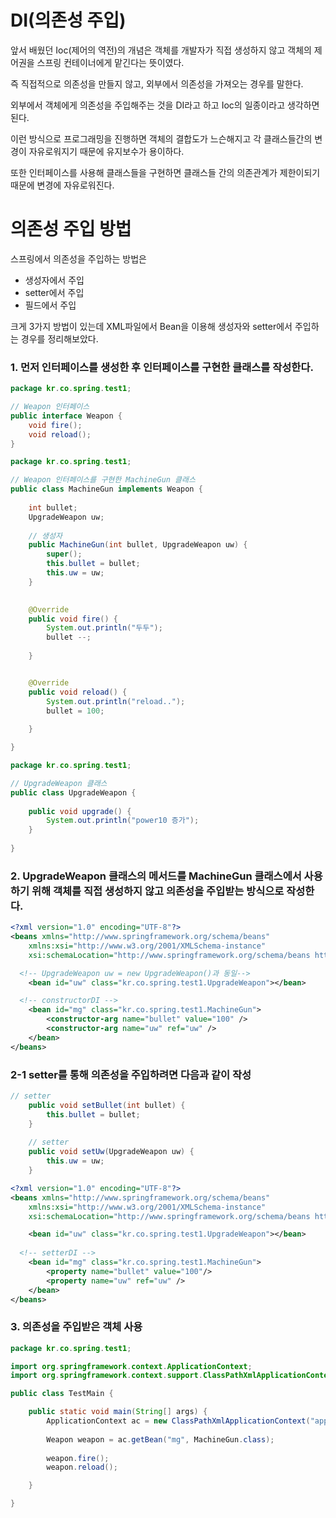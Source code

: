 # DI(의존성 주입)
앞서 배웠던 Ioc(제어의 역전)의 개념은 객체를 개발자가 직접 생성하지 않고 객체의 제어권을 스프링 컨테이너에게 맡긴다는 뜻이였다.

즉 직접적으로 의존성을 만들지 않고, 외부에서 의존성을 가져오는 경우를 말한다.

외부에서 객체에게 의존성을 주입해주는 것을 DI라고 하고 Ioc의 일종이라고 생각하면 된다.

이런 방식으로 프로그래밍을 진행하면 객체의 결합도가 느슨해지고 각 클래스들간의 변경이 자유로워지기 때문에 유지보수가 용이하다.

또한 인터페이스를 사용해 클래스들을 구현하면 클래스들 간의 의존관계가 제한이되기 때문에 변경에 자유로워진다.

# 의존성 주입 방법
스프링에서 의존성을 주입하는 방법은 
- 생성자에서 주입
- setter에서 주입
- 필드에서 주입

크게 3가지 방법이 있는데 XML파일에서 Bean을 이용해 생성자와 setter에서 주입하는 경우를 정리해보았다.

### 1. 먼저 인터페이스를 생성한 후 인터페이스를 구현한 클래스를 작성한다.
```java
package kr.co.spring.test1;

// Weapon 인터페이스
public interface Weapon {
	void fire();
	void reload();
}

```

```java
package kr.co.spring.test1;

// Weapon 인터페이스를 구현한 MachineGun 클래스
public class MachineGun implements Weapon {
	
	int bullet;
	UpgradeWeapon uw;
	
	// 생성자
	public MachineGun(int bullet, UpgradeWeapon uw) {
		super();
		this.bullet = bullet;
		this.uw = uw;
	}
	

	@Override
	public void fire() {
		System.out.println("두두");
		bullet --;
		
	}


	@Override
	public void reload() {
		System.out.println("reload..");
		bullet = 100;
		
	}

}
```

```java
package kr.co.spring.test1;

// UpgradeWeapon 클래스
public class UpgradeWeapon {
	
	public void upgrade() {
		System.out.println("power10 증가");
	}
	
}
```

### 2. UpgradeWeapon 클래스의 메서드를 MachineGun 클래스에서 사용하기 위해 객체를 직접 생성하지 않고 의존성을 주입받는 방식으로 작성한다.

```xml
<?xml version="1.0" encoding="UTF-8"?>
<beans xmlns="http://www.springframework.org/schema/beans"
	xmlns:xsi="http://www.w3.org/2001/XMLSchema-instance"
	xsi:schemaLocation="http://www.springframework.org/schema/beans http://www.springframework.org/schema/beans/spring-beans.xsd">

  <!-- UpgradeWeapon uw = new UpgradeWeapon()과 동일-->
	<bean id="uw" class="kr.co.spring.test1.UpgradeWeapon"></bean>

  <!-- constructorDI -->
	<bean id="mg" class="kr.co.spring.test1.MachineGun">
		<constructor-arg name="bullet" value="100" />
		<constructor-arg name="uw" ref="uw" />
	</bean>
</beans>

```

### 2-1 setter를 통해 의존성을 주입하려면 다음과 같이 작성
```java
// setter
	public void setBullet(int bullet) {
		this.bullet = bullet;
	}
	
	// setter
	public void setUw(UpgradeWeapon uw) {
		this.uw = uw;
	}
```

```xml
<?xml version="1.0" encoding="UTF-8"?>
<beans xmlns="http://www.springframework.org/schema/beans"
	xmlns:xsi="http://www.w3.org/2001/XMLSchema-instance"
	xsi:schemaLocation="http://www.springframework.org/schema/beans http://www.springframework.org/schema/beans/spring-beans.xsd">

	<bean id="uw" class="kr.co.spring.test1.UpgradeWeapon"></bean>
	
  <!-- setterDI -->
	<bean id="mg" class="kr.co.spring.test1.MachineGun">
		<property name="bullet" value="100"/>
		<property name="uw" ref="uw" />
	</bean>
</beans>

```

### 3. 의존성을 주입받은 객체 사용
```java
package kr.co.spring.test1;

import org.springframework.context.ApplicationContext;
import org.springframework.context.support.ClassPathXmlApplicationContext;

public class TestMain {

	public static void main(String[] args) {
		ApplicationContext ac = new ClassPathXmlApplicationContext("application.xml");
		
		Weapon weapon = ac.getBean("mg", MachineGun.class);
		
		weapon.fire();
		weapon.reload();

	}

}
```

